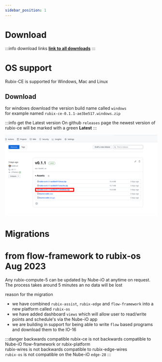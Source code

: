 ```yaml
---
sidebar_position: 1
---
```


# Download

:::info download links
**[link to all downloads](https://github.com/NubeIO/rubix-ce-builds/releases)**
:::

# OS support
Rubix-CE is supported for Windows, Mac and Linux

## Download 

for windows download the version build name called `windows` <br/>
for example named `rubix-ce-0.1.1-ae3be517.windows.zip`


:::info get the Latest version
On github `releases` page the newest version of rubix-ce will be marked with a green **Latest**
:::



![-](img/where-to-download.png)

# Migrations 


# from flow-framework to rubix-os Aug 2023

Any rubix-compute-5 can be updated by Nube-iO at anytime on request. <br/>
The process takes around 5 minutes an no data will be lost <br/>

reason for the migration
- we have combined `rubix-assist`, `rubix-edge` and `flow-framework` into a new platform called `rubix-os`
- we have added dashboard `views` which will allow user to read/write points and schedule's via the Nube-iO app
- we are building in support for being able to write `flow` based programs and download them to the IO-16


:::danger backwards compatible
rubix-ce is not backwards compatible to Nube-iO flow-framework or rubix-platform <br/>
rubix-wires is not backwards compatible to rubix-edge-wires <br/>
`rubix-os` is not compatible on the Nube-iO `edge-28` 
:::





